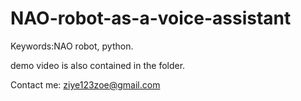 # NAO-robot-as-a-voice-assistant
Keywords:NAO robot, python.

demo video is also contained in the folder.

Contact me: ziye123zoe@gmail.com
